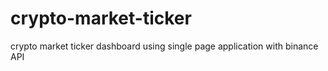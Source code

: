 # crypto-market-ticker
crypto market ticker dashboard using single page application with binance API
